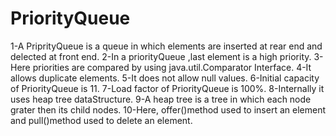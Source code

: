 # PriorityQueue
1-A PriprityQueue is a queue in which elements are inserted at rear end and delected at front end.
2-In a priorityQueue ,last element is a high priority.
3-Here priorities are compared by using java.util.Comparator Interface.
4-It allows duplicate elements.
5-It does not allow null values.
6-Initial capacity of PriorityQueue is 11.
7-Load factor of PriorityQueue is 100%.
8-Internally it uses heap tree dataStructure.
9-A heap tree is a tree in which each node grater then its child nodes.
10-Here, offer()method used to insert an element and pull()method used to delete an element.
